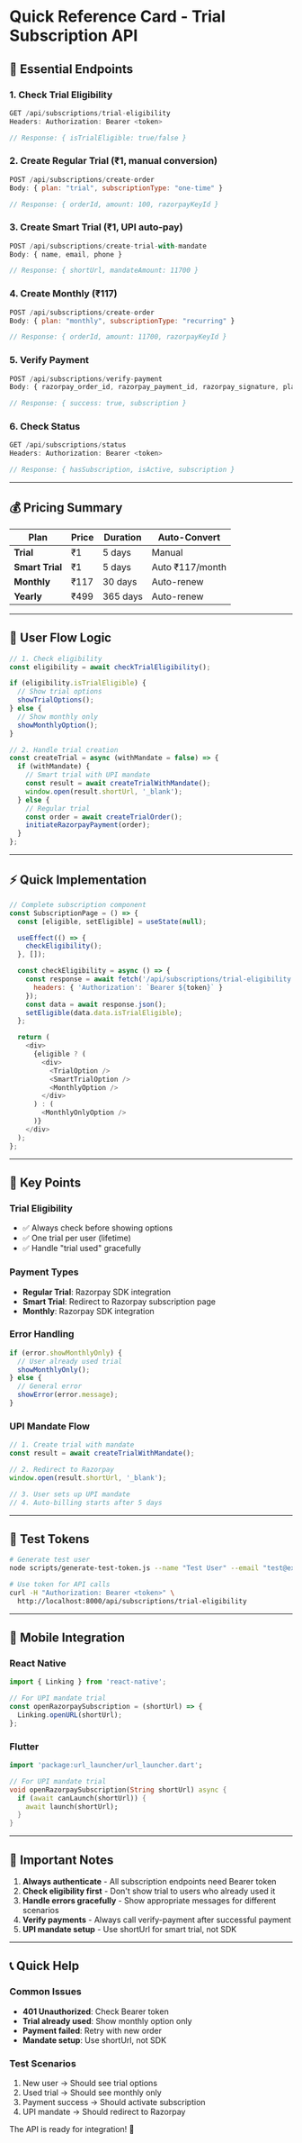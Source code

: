# Quick Reference Card - Trial Subscription API

## 🚀 Essential Endpoints

### 1. Check Trial Eligibility
```javascript
GET /api/subscriptions/trial-eligibility
Headers: Authorization: Bearer <token>

// Response: { isTrialEligible: true/false }
```

### 2. Create Regular Trial (₹1, manual conversion)
```javascript
POST /api/subscriptions/create-order
Body: { plan: "trial", subscriptionType: "one-time" }

// Response: { orderId, amount: 100, razorpayKeyId }
```

### 3. Create Smart Trial (₹1, UPI auto-pay)
```javascript
POST /api/subscriptions/create-trial-with-mandate
Body: { name, email, phone }

// Response: { shortUrl, mandateAmount: 11700 }
```

### 4. Create Monthly (₹117)
```javascript
POST /api/subscriptions/create-order
Body: { plan: "monthly", subscriptionType: "recurring" }

// Response: { orderId, amount: 11700, razorpayKeyId }
```

### 5. Verify Payment
```javascript
POST /api/subscriptions/verify-payment
Body: { razorpay_order_id, razorpay_payment_id, razorpay_signature, plan }

// Response: { success: true, subscription }
```

### 6. Check Status
```javascript
GET /api/subscriptions/status
Headers: Authorization: Bearer <token>

// Response: { hasSubscription, isActive, subscription }
```

---

## 💰 Pricing Summary

| Plan | Price | Duration | Auto-Convert |
|------|-------|----------|--------------|
| **Trial** | ₹1 | 5 days | Manual |
| **Smart Trial** | ₹1 | 5 days | Auto ₹117/month |
| **Monthly** | ₹117 | 30 days | Auto-renew |
| **Yearly** | ₹499 | 365 days | Auto-renew |

---

## 🔄 User Flow Logic

```javascript
// 1. Check eligibility
const eligibility = await checkTrialEligibility();

if (eligibility.isTrialEligible) {
  // Show trial options
  showTrialOptions();
} else {
  // Show monthly only
  showMonthlyOption();
}

// 2. Handle trial creation
const createTrial = async (withMandate = false) => {
  if (withMandate) {
    // Smart trial with UPI mandate
    const result = await createTrialWithMandate();
    window.open(result.shortUrl, '_blank');
  } else {
    // Regular trial
    const order = await createTrialOrder();
    initiateRazorpayPayment(order);
  }
};
```

---

## ⚡ Quick Implementation

```javascript
// Complete subscription component
const SubscriptionPage = () => {
  const [eligible, setEligible] = useState(null);

  useEffect(() => {
    checkEligibility();
  }, []);

  const checkEligibility = async () => {
    const response = await fetch('/api/subscriptions/trial-eligibility', {
      headers: { 'Authorization': `Bearer ${token}` }
    });
    const data = await response.json();
    setEligible(data.data.isTrialEligible);
  };

  return (
    <div>
      {eligible ? (
        <div>
          <TrialOption />
          <SmartTrialOption />
          <MonthlyOption />
        </div>
      ) : (
        <MonthlyOnlyOption />
      )}
    </div>
  );
};
```

---

## 🎯 Key Points

### Trial Eligibility
- ✅ Always check before showing options
- ✅ One trial per user (lifetime)
- ✅ Handle "trial used" gracefully

### Payment Types
- **Regular Trial**: Razorpay SDK integration
- **Smart Trial**: Redirect to Razorpay subscription page
- **Monthly**: Razorpay SDK integration

### Error Handling
```javascript
if (error.showMonthlyOnly) {
  // User already used trial
  showMonthlyOnly();
} else {
  // General error
  showError(error.message);
}
```

### UPI Mandate Flow
```javascript
// 1. Create trial with mandate
const result = await createTrialWithMandate();

// 2. Redirect to Razorpay
window.open(result.shortUrl, '_blank');

// 3. User sets up UPI mandate
// 4. Auto-billing starts after 5 days
```

---

## 🧪 Test Tokens

```bash
# Generate test user
node scripts/generate-test-token.js --name "Test User" --email "test@example.com"

# Use token for API calls
curl -H "Authorization: Bearer <token>" \
  http://localhost:8000/api/subscriptions/trial-eligibility
```

---

## 📱 Mobile Integration

### React Native
```javascript
import { Linking } from 'react-native';

// For UPI mandate trial
const openRazorpaySubscription = (shortUrl) => {
  Linking.openURL(shortUrl);
};
```

### Flutter
```dart
import 'package:url_launcher/url_launcher.dart';

// For UPI mandate trial
void openRazorpaySubscription(String shortUrl) async {
  if (await canLaunch(shortUrl)) {
    await launch(shortUrl);
  }
}
```

---

## 🚨 Important Notes

1. **Always authenticate** - All subscription endpoints need Bearer token
2. **Check eligibility first** - Don't show trial to users who already used it
3. **Handle errors gracefully** - Show appropriate messages for different scenarios
4. **Verify payments** - Always call verify-payment after successful payment
5. **UPI mandate setup** - Use shortUrl for smart trial, not SDK

---

## 📞 Quick Help

### Common Issues
- **401 Unauthorized**: Check Bearer token
- **Trial already used**: Show monthly option only
- **Payment failed**: Retry with new order
- **Mandate setup**: Use shortUrl, not SDK

### Test Scenarios
1. New user → Should see trial options
2. Used trial → Should see monthly only
3. Payment success → Should activate subscription
4. UPI mandate → Should redirect to Razorpay

The API is ready for integration! 🎉
